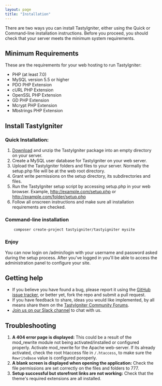 ```yaml
---
layout: page
title: "Installation"
---
```


There are two ways you can install TastyIgniter, either using the Quick or Command-line installation instructions. Before you proceed, you should check that your server meets the minimum system requirements.

## Minimum Requirements

These are the requirements for your  web hosting to run TastyIgniter:

- PHP (at least 7.0)
- MySQL version 5.5 or higher
- PDO PHP Extension
- cURL PHP Extension
- OpenSSL PHP Extension
- GD PHP Extension
- Mcrypt PHP Extension
- Mbstrings PHP Extension

## Install TastyIgniter

### Quick Installation:

1. [Download]({{site.siteUrl}}/download) and unzip the TastyIgniter package into an empty directory on your server.
2. Create a MySQL user database for TastyIgniter on your web server.
3. Upload the TastyIgniter folders and files to your server. Normally the setup.php file will be at the web root directory.
4. Grant write permissions on the setup directory, its subdirectories and files.
4. Run the TastyIgniter setup script by accessing setup.php in your web browser. Example, http://example.com/setup.php or http://example.com/folder/setup.php
5. Follow all onscreen instructions and make sure all installation requirements are checked.

### Command-line installation

```
    composer create-project tastyigniter/tastyigniter mysite
```

### Enjoy

You can now login on /admin/login with your username and password asked during the setup process. After you've logged in you'll be able to access the administration panel to configure your site.

## Getting help

- If you believe you have found a bug, please report it using the [GitHub issue tracker](https://github.com/tastyigniter/TastyIgniter/issues), or better yet, fork the repo and submit a pull request.
- If you have feedback to share, ideas you would like implemented, by all means share them on the [TastyIgniter Community Forums](https://forum.tastyigniter.com).
- [Join us on our Slack channel](http://slack.tastyigniter.com/) to chat with us.

## Troubleshooting
1. **A 404 error page is displayed:** This could be a result of the mod_rewrite module not being activated/installed or configured properly. Activate mod_rewrite for the Apache web-server.
If its already activated, check the root htaccess file in `/.htaccess`, to make sure the `RewriteBase` value is configured poroperly.
2. **A blank screen is displayed when opening the application:** Check the file permissions are set correctly on the files and folders to 777.
3. **Setup successful but storefront links are not working:** Check that the theme's required extensions are all installed.
